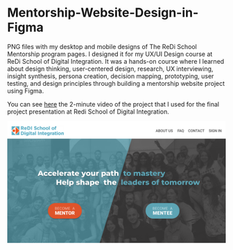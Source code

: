 # Mentorship-Website-Design-in-Figma

PNG files with my desktop and mobile designs of The ReDi School Mentorship program pages. 
I designed it for my UX/UI Design course at ReDi School of Digital Integration. It was a hands-on course where I learned about design thinking, user-centered design, research, UX interviewing, insight synthesis, persona creation, decision mapping, prototyping, user testing, and design principles through building a mentorship website project using Figma.

You can see [here](https://youtu.be/rOwtY2WfAbM) the 2-minute video of the project that I used for the final project presentation at Redi School of Digital Integration.

<img src="Red.PNG" alt="screenshot">

